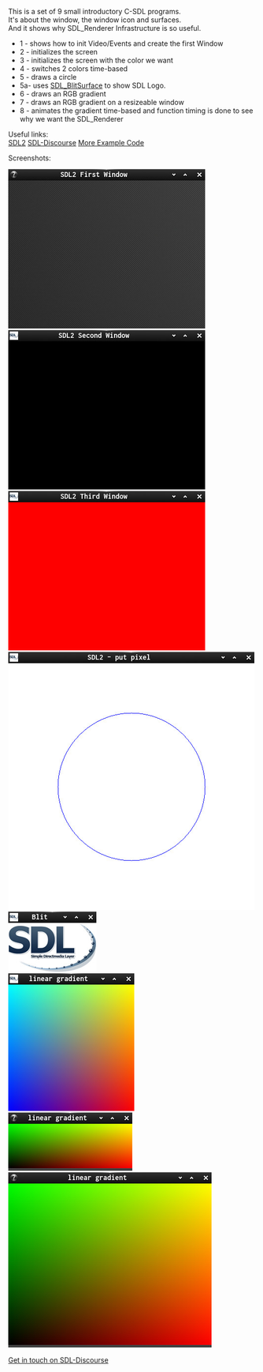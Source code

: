 This is a set of 9 small introductory C-SDL programs.  
It's about the window, the window icon and surfaces.  
And it shows why SDL_Renderer Infrastructure is so useful.  

* 1 - shows how to init Video/Events and create the first Window
* 2 - initializes the screen
* 3 - initializes the screen with the color we want
* 4 - switches 2 colors time-based
* 5 - draws a circle
* 5a- uses [SDL_BlitSurface](https://wiki.libsdl.org/SDL_BlitSurface) to show SDL Logo.  
* 6 - draws an RGB gradient
* 7 - draws an RGB gradient on a resizeable window
* 8 - animates the gradient time-based and function timing is done to see why we want the SDL_Renderer  

Useful links:  
[SDL2](https://www.libsdl.org/) [SDL-Discourse](https://discourse.libsdl.org) [More Example Code](https://gist.github.com/Acry/baa861b8e370c6eddbb18519c487d9d8)

Screenshots:  

![Screenshot](./screenshot0.png)  
![Screenshot](./screenshot1.png)  
![Screenshot](./screenshot2.png)  
![Screenshot](./screenshot3.png)  
![Screenshot](./screenshot5a.png)  
![Screenshot](./screenshot4.png)  
![Screenshot](./screenshot5.png)  
![Screenshot](./screenshot6.png)  

[Get in touch on SDL-Discourse](https://discourse.libsdl.org/u/Acry/summary)
